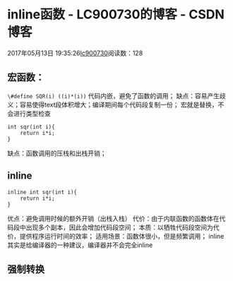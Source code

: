 # inline函数 - LC900730的博客 - CSDN博客
2017年05月13日 19:35:26[lc900730](https://me.csdn.net/LC900730)阅读数：128
## 宏函数：
`\#define SQR(i) ((i)*(i))`
代码内嵌，避免了函数的调用； 
缺点：容易产生歧义；容易使得text段体积增大；编译期间每个代码段复制一份； 
宏就是替换，不会进行类型检查
```
int sqr(int i){
    return i*i;
}
```
缺点：函数调用的压栈和出栈开销；
## inline
```
inline int sqr(int i){
    return i*i;
}
```
优点：避免调用时候的额外开销（出栈入栈） 
代价：由于内联函数的函数体在代码段中出现多个副本，因此会增加代码段空间； 
本质：以牺牲代码段空间为代价，提供程序运行时间的效率； 
适用场景：函数体很小，但是频繁调用；
inline其实是给编译器的一种建议，编译器并不会完全inline
## 强制转换
